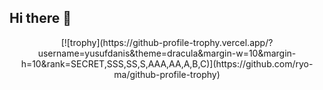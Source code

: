 ## Hi there 👋

<p align="center">
  [![trophy](https://github-profile-trophy.vercel.app/?username=yusufdanis&theme=dracula&margin-w=10&margin-h=10&rank=SECRET,SSS,SS,S,AAA,AA,A,B,C)](https://github.com/ryo-ma/github-profile-trophy)
</p>
